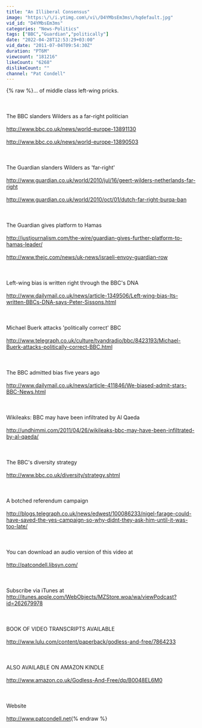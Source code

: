 ```yaml
---
title: "An Illiberal Consensus"
image: "https:\/\/i.ytimg.com\/vi\/D4YMbsEm3ms\/hqdefault.jpg"
vid_id: "D4YMbsEm3ms"
categories: "News-Politics"
tags: ["BBC","Guardian","politically"]
date: "2022-04-28T12:53:29+03:00"
vid_date: "2011-07-04T09:54:30Z"
duration: "PT6M"
viewcount: "181216"
likeCount: "6268"
dislikeCount: ""
channel: "Pat Condell"
---
```

{% raw %}... of middle class left-wing pricks.<br /><br /><br /><br />The BBC slanders Wilders as a far-right politician<br /><br /><a rel="nofollow" target="blank" href="http://www.bbc.co.uk/news/world-europe-13891130">http://www.bbc.co.uk/news/world-europe-13891130</a><br /><br /><a rel="nofollow" target="blank" href="http://www.bbc.co.uk/news/world-europe-13890503">http://www.bbc.co.uk/news/world-europe-13890503</a><br /><br /><br /><br />The Guardian slanders Wilders as 'far-right'<br /><br /><a rel="nofollow" target="blank" href="http://www.guardian.co.uk/world/2010/jul/16/geert-wilders-netherlands-far-right">http://www.guardian.co.uk/world/2010/jul/16/geert-wilders-netherlands-far-right</a><br /><br /><a rel="nofollow" target="blank" href="http://www.guardian.co.uk/world/2010/oct/01/dutch-far-right-burqa-ban">http://www.guardian.co.uk/world/2010/oct/01/dutch-far-right-burqa-ban</a><br /><br /><br /><br />The Guardian gives platform to Hamas<br /><br /><a rel="nofollow" target="blank" href="http://justjournalism.com/the-wire/guardian-gives-further-platform-to-hamas-leader/">http://justjournalism.com/the-wire/guardian-gives-further-platform-to-hamas-leader/</a><br /><br /><a rel="nofollow" target="blank" href="http://www.thejc.com/news/uk-news/israeli-envoy-guardian-row">http://www.thejc.com/news/uk-news/israeli-envoy-guardian-row</a><br /><br /><br /><br />Left-wing bias is written right through the BBC's DNA<br /><br /><a rel="nofollow" target="blank" href="http://www.dailymail.co.uk/news/article-1349506/Left-wing-bias-Its-written-BBCs-DNA-says-Peter-Sissons.html">http://www.dailymail.co.uk/news/article-1349506/Left-wing-bias-Its-written-BBCs-DNA-says-Peter-Sissons.html</a><br /><br /><br /><br />Michael Buerk attacks 'politically correct' BBC<br /><br /><a rel="nofollow" target="blank" href="http://www.telegraph.co.uk/culture/tvandradio/bbc/8423193/Michael-Buerk-attacks-politically-correct-BBC.html">http://www.telegraph.co.uk/culture/tvandradio/bbc/8423193/Michael-Buerk-attacks-politically-correct-BBC.html</a><br /><br /><br /><br />The BBC admitted bias five years ago<br /><br /><a rel="nofollow" target="blank" href="http://www.dailymail.co.uk/news/article-411846/We-biased-admit-stars-BBC-News.html">http://www.dailymail.co.uk/news/article-411846/We-biased-admit-stars-BBC-News.html</a><br /><br /><br /><br />Wikileaks: BBC may have been infiltrated by Al Qaeda<br /><br /><a rel="nofollow" target="blank" href="http://undhimmi.com/2011/04/26/wikileaks-bbc-may-have-been-infiltrated-by-al-qaeda/">http://undhimmi.com/2011/04/26/wikileaks-bbc-may-have-been-infiltrated-by-al-qaeda/</a><br /><br /><br /><br />The BBC's diversity strategy<br /><br /><a rel="nofollow" target="blank" href="http://www.bbc.co.uk/diversity/strategy.shtml">http://www.bbc.co.uk/diversity/strategy.shtml</a><br /><br /><br /><br />A botched referendum campaign<br /><br /><a rel="nofollow" target="blank" href="http://blogs.telegraph.co.uk/news/edwest/100086233/nigel-farage-could-have-saved-the-yes-campaign-so-why-didnt-they-ask-him-until-it-was-too-late/">http://blogs.telegraph.co.uk/news/edwest/100086233/nigel-farage-could-have-saved-the-yes-campaign-so-why-didnt-they-ask-him-until-it-was-too-late/</a><br /><br /><br /><br />You can download an audio version of this video at<br /><br /><a rel="nofollow" target="blank" href="http://patcondell.libsyn.com/">http://patcondell.libsyn.com/</a><br /><br /><br /><br />Subscribe via iTunes at <a rel="nofollow" target="blank" href="http://itunes.apple.com/WebObjects/MZStore.woa/wa/viewPodcast?id=262679978">http://itunes.apple.com/WebObjects/MZStore.woa/wa/viewPodcast?id=262679978</a><br /><br /><br /><br />BOOK OF VIDEO TRANSCRIPTS AVAILABLE<br /><br /><a rel="nofollow" target="blank" href="http://www.lulu.com/content/paperback/godless-and-free/7864233">http://www.lulu.com/content/paperback/godless-and-free/7864233</a><br /><br /><br /><br />ALSO AVAILABLE ON AMAZON KINDLE<br /><br /><a rel="nofollow" target="blank" href="http://www.amazon.co.uk/Godless-And-Free/dp/B0048EL6M0">http://www.amazon.co.uk/Godless-And-Free/dp/B0048EL6M0</a><br /><br /><br /><br />Website<br /><br /><a rel="nofollow" target="blank" href="http://www.patcondell.net">http://www.patcondell.net</a>{% endraw %}
